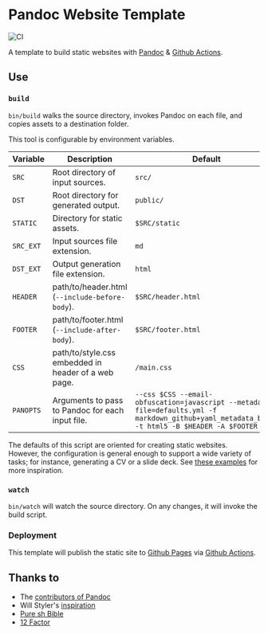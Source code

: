 # Pandoc Website Template

![CI](https://github.com/alxrsngrtn/pandoc-website-template/workflows/CI/badge.svg)

A template to build static websites with [Pandoc](https://pandoc.org/) & [Github Actions](http://github.com/actions). 

## Use

### `build`

`bin/build` walks the source directory, invokes Pandoc on each file, and copies assets to a destination folder.
 
This tool is configurable by environment variables.

| Variable  | Description                                         | Default            |
|-----------|-----------------------------------------------------|--------------------|
| `SRC`     | Root directory of input sources.                    | `src/`             |
| `DST`     | Root directory for generated output.                | `public/`          |
| `STATIC`  | Directory for static assets.                        | `$SRC/static`      |
| `SRC_EXT` | Input sources file extension.                       | `md`               |
| `DST_EXT` | Output generation file extension.                   | `html`             |
| `HEADER`  | path/to/header.html (`--include-before-body`).      | `$SRC/header.html` |
| `FOOTER`  | path/to/footer.html (`--include-after-body`).       | `$SRC/footer.html` |
| `CSS`     | path/to/style.css embedded in header of a web page. | `/main.css`        |
| `PANOPTS` | Arguments to pass to Pandoc for each input file.    | `--css $CSS --email-obfuscation=javascript --metadata-file=defaults.yml -f markdown_github+yaml_metadata_block -t html5 -B $HEADER -A $FOOTER` |

The defaults of this script are oriented for creating static websites. However, the configuration is general enough to 
support a wide variety of tasks; for instance, generating a CV or a slide deck. See [these examples](https://pandoc.org/demos.html) 
for more inspiration.


### `watch`

`bin/watch` will watch the source directory. On any changes, it will invoke the build script.


### Deployment

This template will publish the static site to [Github Pages](https://pages.github.com) via [Github Actions](http://github.com/actions).


## Thanks to 

- The [contributors of Pandoc](https://github.com/jgm/pandoc/graphs/contributors)
- Will Styler's [inspiration](http://wstyler.ucsd.edu/posts/lmimg/spcv.txt)
- [Pure sh Bible](https://github.com/dylanaraps/pure-sh-bible)
- [12 Factor](https://12factor.net)

